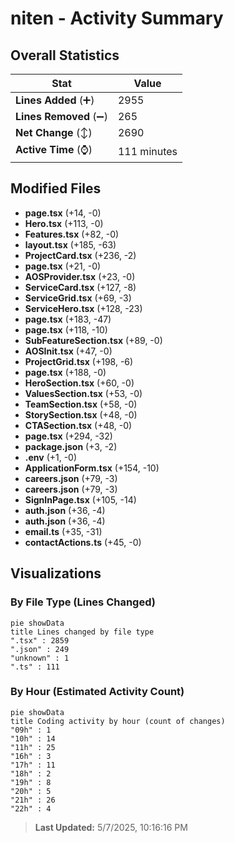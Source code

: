 # niten - Activity Summary 

## Overall Statistics

| Stat                   | Value                                                             |
| ---------------------- | ----------------------------------------------------------------- |
| **Lines Added** (➕)   | 2955                                          |
| **Lines Removed** (➖) | 265                                        |
| **Net Change** (↕)    | 2690                |
| **Active Time** (⌚)   | 111 minutes |


## Modified Files
- **page.tsx** (+14, -0)
- **Hero.tsx** (+113, -0)
- **Features.tsx** (+82, -0)
- **layout.tsx** (+185, -63)
- **ProjectCard.tsx** (+236, -2)
- **page.tsx** (+21, -0)
- **AOSProvider.tsx** (+23, -0)
- **ServiceCard.tsx** (+127, -8)
- **ServiceGrid.tsx** (+69, -3)
- **ServiceHero.tsx** (+128, -23)
- **page.tsx** (+183, -47)
- **page.tsx** (+118, -10)
- **SubFeatureSection.tsx** (+89, -0)
- **AOSInit.tsx** (+47, -0)
- **ProjectGrid.tsx** (+198, -6)
- **page.tsx** (+188, -0)
- **HeroSection.tsx** (+60, -0)
- **ValuesSection.tsx** (+53, -0)
- **TeamSection.tsx** (+58, -0)
- **StorySection.tsx** (+48, -0)
- **CTASection.tsx** (+48, -0)
- **page.tsx** (+294, -32)
- **package.json** (+3, -2)
- **.env** (+1, -0)
- **ApplicationForm.tsx** (+154, -10)
- **careers.json** (+79, -3)
- **careers.json** (+79, -3)
- **SignInPage.tsx** (+105, -14)
- **auth.json** (+36, -4)
- **auth.json** (+36, -4)
- **email.ts** (+35, -31)
- **contactActions.ts** (+45, -0)

## Visualizations

### By File Type (Lines Changed)

```mermaid
pie showData
title Lines changed by file type
".tsx" : 2859
".json" : 249
"unknown" : 1
".ts" : 111
```

### By Hour (Estimated Activity Count)

```mermaid
pie showData
title Coding activity by hour (count of changes)
"09h" : 1
"10h" : 14
"11h" : 25
"16h" : 3
"17h" : 11
"18h" : 2
"19h" : 8
"20h" : 5
"21h" : 26
"22h" : 4
```


> **Last Updated:** 5/7/2025, 10:16:16 PM
